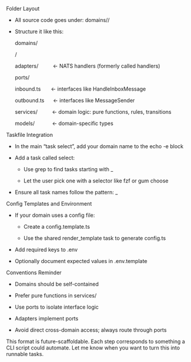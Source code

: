 Folder Layout

- All source code goes under: domains//
    
- Structure it like this:
    
    domains/
    
    /
    
    adapters/          ← NATS handlers (formerly called handlers)
    
    ports/
    
    inbound.ts       ← interfaces like HandleInboxMessage
    
    outbound.ts      ← interfaces like MessageSender
    
    services/          ← domain logic: pure functions, rules, transitions
    
    models/            ← domain-specific types
    

  

Taskfile Integration

- In the main “task select”, add your domain name to the echo -e block
    
- Add a task called select:
    
    - Use grep to find tasks starting with _
        
    - Let the user pick one with a selector like fzf or gum choose
        
    
- Ensure all task names follow the pattern: _
    

  

Config Templates and Environment

- If your domain uses a config file:
    
    - Create a config.template.ts
        
    - Use the shared render_template task to generate config.ts
        
    
- Add required keys to .env
    
- Optionally document expected values in .env.template
    

  

Conventions Reminder

- Domains should be self-contained
    
- Prefer pure functions in services/
    
- Use ports to isolate interface logic
    
- Adapters implement ports
    
- Avoid direct cross-domain access; always route through ports
    

  

This format is future-scaffoldable. Each step corresponds to something a CLI script could automate. Let me know when you want to turn this into runnable tasks.